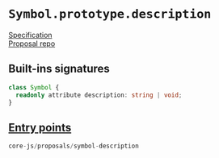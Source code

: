 # `Symbol.prototype.description`
[Specification](https://tc39.es/proposal-Symbol-description/)\
[Proposal repo](https://github.com/tc39/proposal-Symbol-description)

## Built-ins signatures
```ts
class Symbol {
  readonly attribute description: string | void;
}
```

## [Entry points]({docs-version}/docs/usage#h-entry-points)
```ts
core-js/proposals/symbol-description
```
